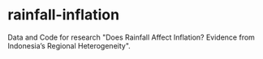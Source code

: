 # rainfall-inflation
Data and Code for research "Does Rainfall Affect Inflation? Evidence from Indonesia’s Regional Heterogeneity".
